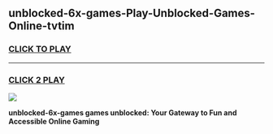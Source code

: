
## unblocked-6x-games-Play-Unblocked-Games-Online-tvtim
<h3>
<a href="https://premium76.site?title=unblocked-6x-games&ref=25A">CLICK TO PLAY</a></h3>
<hr>

<h3>
<a href="https://premium76.site?title=unblocked-6x-games&ref=25A">CLICK 2 PLAY</a>
  
</h3>

<a href="https://premium76.site?title=unblocked-6x-games&ref=25A"><img src="https://clearcache.store/games.png"></a>


**unblocked-6x-games games unblocked: Your Gateway to Fun and Accessible Online Gaming**
